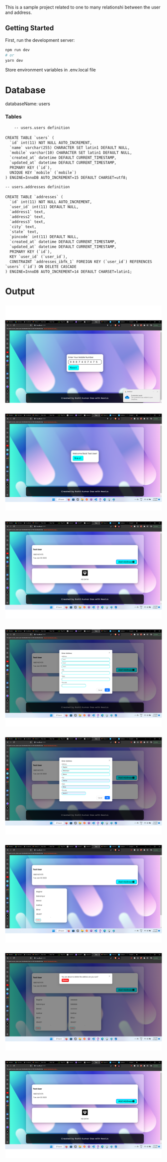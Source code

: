 This is a sample project related to one to many relationshi between the user and address.

## Getting Started

First, run the development server:

```bash
npm run dev
# or
yarn dev
```
Store environment variables in .env.local file

# Database
databaseName: users
### Tables
```
    -- users.users definition

CREATE TABLE `users` (
  `id` int(11) NOT NULL AUTO_INCREMENT,
  `name` varchar(255) CHARACTER SET latin1 DEFAULT NULL,
  `mobile` varchar(10) CHARACTER SET latin1 DEFAULT NULL,
  `created_at` datetime DEFAULT CURRENT_TIMESTAMP,
  `updated_at` datetime DEFAULT CURRENT_TIMESTAMP,
  PRIMARY KEY (`id`),
  UNIQUE KEY `mobile` (`mobile`)
) ENGINE=InnoDB AUTO_INCREMENT=15 DEFAULT CHARSET=utf8;
```

```
-- users.addresses definition

CREATE TABLE `addresses` (
  `id` int(11) NOT NULL AUTO_INCREMENT,
  `user_id` int(11) DEFAULT NULL,
  `address1` text,
  `address2` text,
  `address3` text,
  `city` text,
  `state` text,
  `pincode` int(11) DEFAULT NULL,
  `created_at` datetime DEFAULT CURRENT_TIMESTAMP,
  `updated_at` datetime DEFAULT CURRENT_TIMESTAMP,
  PRIMARY KEY (`id`),
  KEY `user_id` (`user_id`),
  CONSTRAINT `addresses_ibfk_1` FOREIGN KEY (`user_id`) REFERENCES `users` (`id`) ON DELETE CASCADE
) ENGINE=InnoDB AUTO_INCREMENT=14 DEFAULT CHARSET=latin1;
```




# Output
![pic1](https://github.com/rohitdas13595/smoke-trees/blob/main/output/landing.png)
---
![pic2](https://github.com/rohitdas13595/smoke-trees/blob/main/output/1.png)
---
![pic1](https://github.com/rohitdas13595/smoke-trees/blob/main/output/2.png)
---
![pic1](https://github.com/rohitdas13595/smoke-trees/blob/main/output/3.png)
---
![pic1](https://github.com/rohitdas13595/smoke-trees/blob/main/output/4.png)
---
![pic1](https://github.com/rohitdas13595/smoke-trees/blob/main/output/5.png)
---
![pic1](https://github.com/rohitdas13595/smoke-trees/blob/main/output/6.png)
---
![pic1](https://github.com/rohitdas13595/smoke-trees/blob/main/output/7.png)
---

